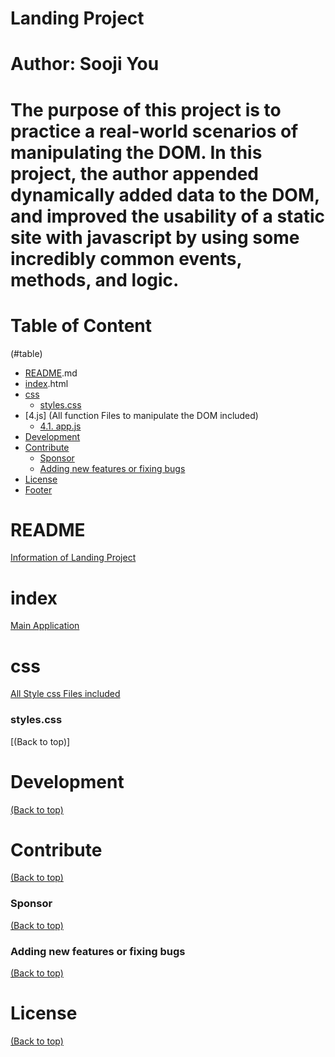 <!-- Add banner here -->
# Landing Project
# Author: Sooji You
<!-- Describe your project in brief -->
# The purpose of this project is to practice a real-world scenarios of manipulating the DOM. In this project, the author appended dynamically added data to the DOM, and improved the usability of a static site with javascript by using some incredibly common events, methods, and logic.

# Table of Content
(#table)
- [README](#README).md
- [index](#index).html
- [css](#css)
  - [styles.css](#styles)
- [4.js] (All function Files to manipulate the DOM included)
  - [4.1. app.js](#app)
- [Development](#development)
- [Contribute](#contribute)
    - [Sponsor](#sponsor)
    - [Adding new features or fixing bugs](#adding-new-features-or-fixing-bugs)
- [License](#license)
- [Footer](#footer)

# README 
[Information of Landing Project](#table)

# index
[Main Application](#table)
# css
[All Style css Files included](#table)
### styles.css
[(Back to top)]

# Development
[(Back to top)](#table)

# Contribute
[(Back to top)](#table)


### Sponsor
[(Back to top)](#table)



### Adding new features or fixing bugs
[(Back to top)](#table)


# License
[(Back to top)](#table)

